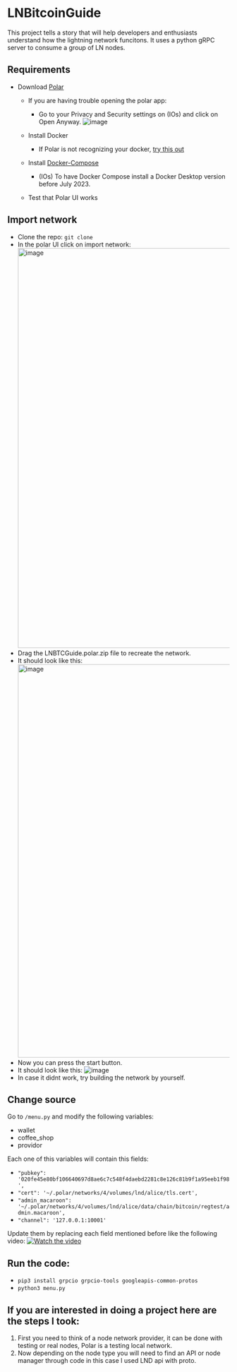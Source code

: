 # LNBitcoinGuide
This project tells a story that will help developers and enthusiasts understand how the lightning network funcitons. It uses a python gRPC server to consume a group of LN nodes.
## Requirements
- Download [Polar](https://lightningpolar.com/)
  - If you are having trouble opening the polar app:
    - Go to your Privacy and Security settings on (IOs) and click on Open Anyway.
      ![image](https://github.com/joseblock/LNBitcoinGuide/assets/40869458/24d6371a-65f3-4b87-a2ab-254604943562)

  - Install Docker
    - If Polar is not recognizing your docker, [try this out](https://forums.docker.com/t/is-a-missing-docker-sock-file-a-bug/134351/2)
  - Install [Docker-Compose](https://docs.docker.com/desktop/release-notes/)
    - (IOs) To have Docker Compose install a Docker Desktop version before July 2023.
  - Test that Polar UI works
## Import network
- Clone the repo: `git clone`
- In the polar UI click on import network:
  <img width="906" alt="image" src="https://github.com/joseblock/LNBitcoinGuide/assets/40869458/c9f766c8-3f83-4ac1-b659-2dc29461231b">
- Drag the LNBTCGuide.polar.zip file to recreate the network.
- It should look like this:
  <img width="891" alt="image" src="https://github.com/joseblock/LNBitcoinGuide/assets/40869458/1856d727-3903-40c5-af16-c232abfaf513">
- Now you can press the start button.
- It should look like this:
  ![image](https://github.com/joseblock/LNBitcoinGuide/assets/40869458/fc80e2a0-b544-466f-8ed9-337fa0ea85a4)
- In case it didnt work, try building the network by yourself.
## Change source

Go to `/menu.py` and modify the following variables:
  - wallet
  - coffee_shop
  - providor

Each one of this variables will contain this fields:
  - `"pubkey": '020fe45e80bf106640697d8ae6c7c548f4daebd2281c8e126c81b9f1a95eeb1f98',` 
  - `"cert": '~/.polar/networks/4/volumes/lnd/alice/tls.cert',`
  - `"admin_macaroon": '~/.polar/networks/4/volumes/lnd/alice/data/chain/bitcoin/regtest/admin.macaroon',`
  - `"channel": '127.0.0.1:10001'`

Update them by replacing each field mentioned before like the following video:
[![Watch the video](https://img.youtube.com/vi/SiuX6BvfEv8/0.jpg)](https://www.youtube.com/watch?v=SiuX6BvfEv8)

## Run the code:
  - `pip3 install grpcio grpcio-tools googleapis-common-protos`
  - `python3 menu.py` 

## If you are interested in doing a project here are the steps I took:
1. First you need to think of a node network provider, it can be done with testing or real nodes, Polar is a testing local network.
2. Now depending on the node type you will need to find an API or node manager through code in this case I used LND api with proto.

